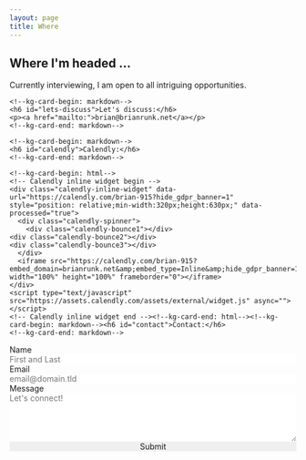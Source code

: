 ```yaml
---
layout: page
title: Where
---
```


<article class="content">
  <h1 class="content-title">Where I'm headed ...</h1>
  <section class="content-body load-external-scripts">
    <p>Currently interviewing, I am open to all intriguing opportunities.</p>

    <!--kg-card-begin: markdown-->
    <h6 id="lets-discuss">Let's discuss:</h6>
    <p><a href="mailto:">brian@brianrunk.net</a></p>
    <!--kg-card-end: markdown-->

    <!--kg-card-begin: markdown-->
    <h6 id="calendly">Calendly:</h6>
    <!--kg-card-end: markdown-->

    <!--kg-card-begin: html-->
    <!-- Calendly inline widget begin -->
    <div class="calendly-inline-widget" data-url="https://calendly.com/brian-915?hide_gdpr_banner=1" style="position: relative;min-width:320px;height:630px;" data-processed="true">
      <div class="calendly-spinner">
        <div class="calendly-bounce1"></div>
	<div class="calendly-bounce2"></div>
	<div class="calendly-bounce3"></div>
      </div>
      <iframe src="https://calendly.com/brian-915?embed_domain=brianrunk.net&amp;embed_type=Inline&amp;hide_gdpr_banner=1" width="100%" height="100%" frameborder="0"></iframe>
    </div>
    <script type="text/javascript" src="https://assets.calendly.com/assets/external/widget.js" async=""></script>
    <!-- Calendly inline widget end --><!--kg-card-end: html--><!--kg-card-begin: markdown--><h6 id="contact">Contact:</h6>
    <!--kg-card-end: markdown-->

   <!--kg-card-begin: html-->
   <form id="fs-frm" name="simple-contact-form" accept-charset="utf-8" action="https://formspree.io/f/meqdlgky" method="post">
     <fieldset id="fs-frm-inputs">
       <label for="full-name">Name</label>
       <input type="text" name="name" id="full-name" placeholder="First and Last" required="">
       <label for="email-address">Email</label>
       <input type="email" name="_replyto" id="email-address" placeholder="email@domain.tld" required="">
       <label for="message">Message</label>
       <textarea rows="5" name="message" id="message" placeholder="Let's connect!" required=""></textarea>
       <input type="hidden" name="_subject" id="email-subject" value="Brian Runk .Net Contact Form Message">
       <div data-lastpass-icon-root="true" style="position: relative !important; height: 0px !important; width: 0px !important; float: left !important;"></div>
    </fieldset>
    <input type="submit" value="Submit">
    </form>
    <style>/* reset */
				  #fs-frm input,
				  #fs-frm select,
				  #fs-frm textarea,
				  #fs-frm fieldset,
				  #fs-frm optgroup,
				  #fs-frm label,
				  #fs-frm #card-element:disabled {
				    font-family: inherit;
				    font-size: 100%;
				    color: inherit;
				    border: none;
				    border-radius: 0;
				    display: block;
				    width: 100%;
				    padding: 0;
				    margin: 0;
				    -webkit-appearance: none;
				    -moz-appearance: none;
				  }


				/* border, padding, margin, width */
				#fs-frm input,						
				#fs-frm select,
				#fs-frm textarea,
				#fs-frm #card-element {
				  border: 1px solid rgba(0,0,0,0.2);
				  background-color: rgba(255,255,255,0.9);
				  padding: .75em 1rem;
				  margin-bottom: 1.5rem;
				}
				#fs-frm input:focus,
				#fs-frm select:focus,
				#fs-frm textarea:focus {
	 			  background-color: white;
	    			  outline-style: solid;
	      			  outline-width: thin;
	        		  outline-color: gray;
		  		  outline-offset: -1px;
		  		}
		  		#fs-frm [type="text"],
		  		#fs-frm [type="email"] {
		    		  width: 100%;
		    		}
				#fs-frm [type="button"],
		    		#fs-frm [type="submit"],
		    		#fs-frm [type="reset"] {
		      		  width: auto;
		        	  cursor: pointer;
			  	  -webkit-appearance: button;
			    	  -moz-appearance: button;
			      	  appearance: button;
			        }
				#fs-frm [type="button"]:focus,
			      	#fs-frm [type="submit"]:focus,
			      	#fs-frm [type="reset"]:focus {
			          outline: none;
				}
				#fs-frm [type="submit"],
				#fs-frm [type="reset"] {
				  margin-bottom: 0;
				}
				#fs-frm select {
				  text-transform: none;
				}
    </style>
    <!--kg-card-end: html-->
    </section>
</article>